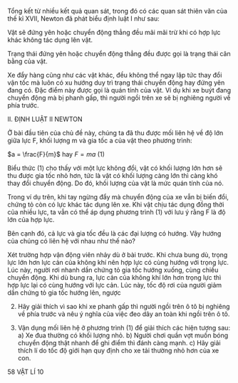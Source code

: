 Tổng kết từ nhiều kết quả quan sát, trong đó có các quan sát thiên văn của thế kỉ XVII, Newton đã phát biểu định luật I như sau:

Vật sẽ đứng yên hoặc chuyển động thẳng đều mãi mãi trừ khi có hợp lực khác không tác dụng lên vật.

Trạng thái đứng yên hoặc chuyển động thẳng đều được gọi là trạng thái cân bằng của vật.

Xe đẩy hàng cũng như các vật khác, đều không thể ngay lập tức thay đổi vận tốc mà luôn có xu hướng duy trì trạng thái chuyển động hay đứng yên đang có. Đặc điểm này được gọi là quán tính của vật. Ví dụ khi xe buýt đang chuyển động mà bị phanh gấp, thì người ngồi trên xe sẽ bị nghiêng người về phía trước.

II. ĐỊNH LUẬT II NEWTON

Ở bài đầu tiên của chủ đề này, chúng ta đã thu được mối liên hệ về độ lớn giữa lực F, khối lượng m và gia tốc a của vật theo phương trình:

$a = \frac{F}{m}$ hay $F = ma$ (1)

Biểu thức (1) cho thấy với một lực không đổi, vật có khối lượng lớn hơn sẽ thu được gia tốc nhỏ hơn, tức là vật có khối lượng càng lớn thì càng khó thay đổi chuyển động. Do đó, khối lượng của vật là mức quán tính của nó.

Trong ví dụ trên, khi tay ngừng đẩy mà chuyển động của xe vẫn bị biến đổi, chứng tỏ còn có lực khác tác dụng lên xe. Khi vật chịu tác dụng đồng thời của nhiều lực, ta vẫn có thể áp dụng phương trình (1) với lưu ý rằng F là độ lớn của hợp lực.

Bên cạnh đó, cả lực và gia tốc đều là các đại lượng có hướng. Vậy hướng của chúng có liên hệ với nhau như thế nào?

Xét trường hợp vận động viên nhảy dù ở bài trước. Khi chưa bung dù, trọng lực lớn hơn lực cản của không khí nên hợp lực có cùng hướng với trọng lực. Lúc này, người rơi nhanh dần chứng tỏ gia tốc hướng xuống, cùng chiều chuyển động. Khi dù bung ra, lực cản của không khí lớn hơn trọng lực thì hợp lực lại có cùng hướng với lực cản. Lúc này, tốc độ rơi của người giảm dần chứng tỏ gia tốc hướng lên, ngược

2. Hãy giải thích vì sao khi xe phanh gấp thì người ngồi trên ô tô bị nghiêng về phía trước và nêu ý nghĩa của việc đeo dây an toàn khi ngồi trên ô tô.

1. Vận dụng mối liên hệ ở phương trình (1) để giải thích các hiện tượng sau:
a) Xe đua thường có khối lượng nhỏ.
b) Người chơi quần vợt muốn bóng chuyển động thật nhanh để ghi điểm thì đánh càng mạnh.
c) Hãy giải thích lí do tốc độ giới hạn quy định cho xe tải thường nhỏ hơn của xe con.

58 VẬT LÍ 10